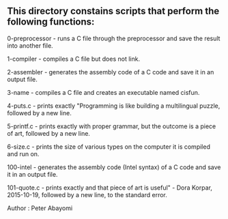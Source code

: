 ## This directory constains scripts that perform the following functions:

0-preprocessor - runs a C file through the preprocessor and save the result into another file.

1-compiler - compiles a C file but does not link.

2-assembler - generates the assembly code of a C code and save it in an output file.

3-name - compiles a C file and creates an executable named cisfun.

4-puts.c - prints exactly "Programming is like building a multilingual puzzle, followed by a new line.

5-printf.c - prints exactly with proper grammar, but the outcome is a piece of art, followed by a new line.

6-size.c - prints the size of various types on the computer it is compiled and run on.

100-intel - generates the assembly code (Intel syntax) of a C code and save it in an output file.

101-quote.c - prints exactly and that piece of art is useful" - Dora Korpar, 2015-10-19, followed by a new line, to the standard error.

Author : Peter Abayomi